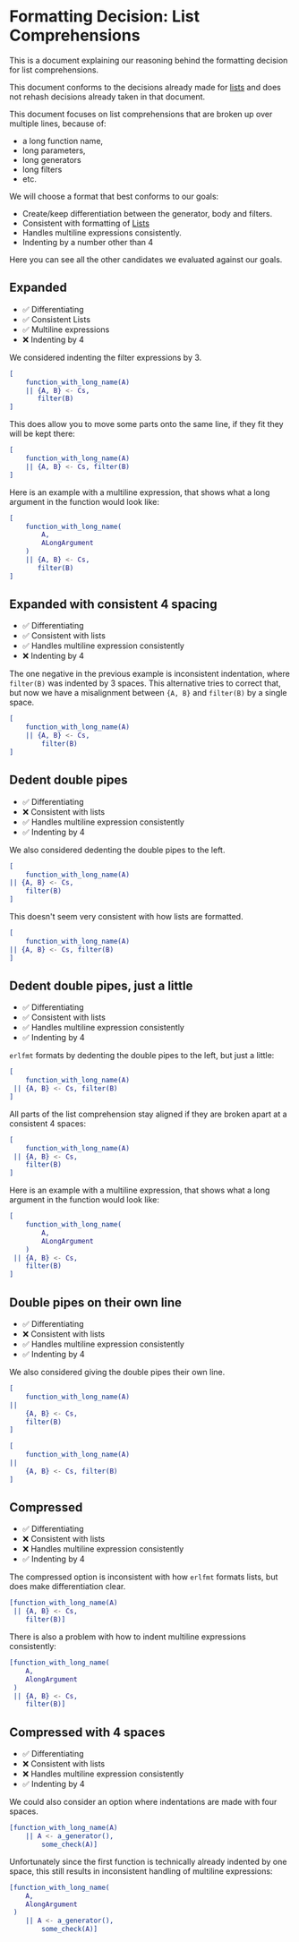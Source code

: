 # Formatting Decision: List Comprehensions

This is a document explaining our reasoning behind the formatting decision for list comprehensions.

This document conforms to the decisions already made for [lists](./FormattingDecisionLists.md)
and does not rehash decisions already taken in that document.

This document focuses on list comprehensions that are broken up over multiple lines, because of:
  - a long function name,
  - long parameters,
  - long generators
  - long filters
  - etc.

We will choose a format that best conforms to our goals:

  - Create/keep differentiation between the generator, body and filters.
  - Consistent with formatting of [Lists](./FormattingDecisionLists.md)
  - Handles multiline expressions consistently.
  - Indenting by a number other than 4

Here you can see all the other candidates we evaluated against our goals.

## Expanded

  - ✅ Differentiating
  - ✅ Consistent Lists
  - ✅ Multiline expressions
  - ❌ Indenting by 4

We considered indenting the filter expressions by 3.

```erlang
[
    function_with_long_name(A)
    || {A, B} <- Cs,
       filter(B)
]
```

This does allow you to move some parts onto the same line, if they fit they will be kept there:

```erlang
[
    function_with_long_name(A)
    || {A, B} <- Cs, filter(B)
]
```

Here is an example with a multiline expression, that shows what a long argument in the function would look like:

```erlang
[
    function_with_long_name(
        A,
        ALongArgument
    )
    || {A, B} <- Cs,
       filter(B)
]
```

## Expanded with consistent 4 spacing

  - ✅ Differentiating
  - ✅ Consistent with lists
  - ✅ Handles multiline expression consistently
  - ❌ Indenting by 4

The one negative in the previous example is inconsistent indentation, where `filter(B)` was indented by 3 spaces.
This alternative tries to correct that, but now we have a misalignment between `{A, B}` and `filter(B)` by a single space.

```erlang
[
    function_with_long_name(A)
    || {A, B} <- Cs,
        filter(B)
]
```

## Dedent double pipes

  - ✅ Differentiating
  - ❌ Consistent with lists
  - ✅ Handles multiline expression consistently
  - ✅ Indenting by 4

We also considered dedenting the double pipes to the left.

```erlang
[
    function_with_long_name(A)
|| {A, B} <- Cs,
    filter(B)
]
```

This doesn't seem very consistent with how lists are formatted.

```erlang
[
    function_with_long_name(A)
|| {A, B} <- Cs, filter(B)
]
```

## Dedent double pipes, just a little

  - ✅ Differentiating
  - ✅ Consistent with lists
  - ✅ Handles multiline expression consistently
  - ✅ Indenting by 4

`erlfmt` formats by dedenting the double pipes to the left, but just a little:

```erlang formatted list_comp_1
[
    function_with_long_name(A)
 || {A, B} <- Cs, filter(B)
]
```

All parts of the list comprehension stay aligned if they are broken apart at a consistent 4 spaces:

```erlang formatted list_comp
[
    function_with_long_name(A)
 || {A, B} <- Cs,
    filter(B)
]
```

Here is an example with a multiline expression, that shows what a long argument in the function would look like:

```erlang formatted list_comp_3
[
    function_with_long_name(
        A,
        ALongArgument
    )
 || {A, B} <- Cs,
    filter(B)
]
```

## Double pipes on their own line

  - ✅ Differentiating
  - ❌ Consistent with lists
  - ✅ Handles multiline expression consistently
  - ✅ Indenting by 4

We also considered giving the double pipes their own line.

```erlang
[
    function_with_long_name(A)
||
    {A, B} <- Cs,
    filter(B)
]
```

```erlang
[
    function_with_long_name(A)
||
    {A, B} <- Cs, filter(B)
]
```

## Compressed

  - ✅ Differentiating
  - ❌ Consistent with lists
  - ❌ Handles multiline expression consistently
  - ✅ Indenting by 4

The compressed option is inconsistent with how `erlfmt` formats lists,
but does make differentiation clear.

```erlang
[function_with_long_name(A)
 || {A, B} <- Cs,
    filter(B)]
```

There is also a problem with how to indent multiline expressions consistently:

```erlang
[function_with_long_name(
    A,
    AlongArgument
 )
 || {A, B} <- Cs,
    filter(B)]
```

## Compressed with 4 spaces

  - ✅ Differentiating
  - ❌ Consistent with lists
  - ❌ Handles multiline expression consistently
  - ✅ Indenting by 4

We could also consider an option where indentations are made with four spaces.

```erlang
[function_with_long_name(A)
    || A <- a_generator(),
        some_check(A)]
```

Unfortunately since the first function is technically already indented by one space,
this still results in inconsistent handling of multiline expressions:

```erlang
[function_with_long_name(
    A,
    AlongArgument
 )
    || A <- a_generator(),
        some_check(A)]
```
